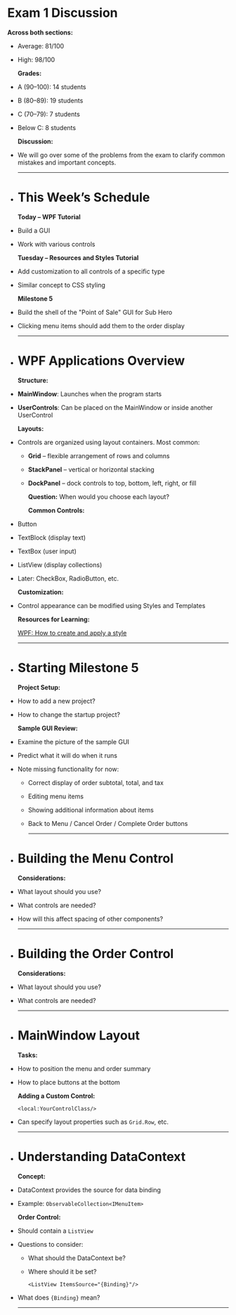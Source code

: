 # Exam 1 Discussion

**Across both sections:**
- Average: 81/100
- High: 98/100
  
  **Grades:**
- A (90–100): 14 students
- B (80–89): 19 students
- C (70–79): 7 students
- Below C: 8 students
  
  **Discussion:**
- We will go over some of the problems from the exam to clarify common mistakes and important concepts.
  
  ---
- # This Week’s Schedule
  
  **Today – WPF Tutorial**
- Build a GUI
- Work with various controls
  
  **Tuesday – Resources and Styles Tutorial**
- Add customization to all controls of a specific type
- Similar concept to CSS styling
  
  **Milestone 5**
- Build the shell of the "Point of Sale" GUI for Sub Hero
- Clicking menu items should add them to the order display
  
  ---
- # WPF Applications Overview
  
  **Structure:**
- **MainWindow**: Launches when the program starts
- **UserControls**: Can be placed on the MainWindow or inside another UserControl
  
  **Layouts:**
- Controls are organized using layout containers. Most common:
	- **Grid** – flexible arrangement of rows and columns
	- **StackPanel** – vertical or horizontal stacking
	- **DockPanel** – dock controls to top, bottom, left, right, or fill
	  
	  **Question:** When would you choose each layout?
	  
	  **Common Controls:**
- Button
- TextBlock (display text)
- TextBox (user input)
- ListView (display collections)
- Later: CheckBox, RadioButton, etc.
  
  **Customization:**
- Control appearance can be modified using Styles and Templates
  
  **Resources for Learning:**
  
  [WPF: How to create and apply a style](https://learn.microsoft.com/en-us/dotnet/desktop/wpf/controls/how-to-create-apply-style?view=netdesktop-8.0)
  
  ---
- # Starting Milestone 5
  
  **Project Setup:**
- How to add a new project?
- How to change the startup project?
  
  **Sample GUI Review:**
- Examine the picture of the sample GUI
- Predict what it will do when it runs
- Note missing functionality for now:
	- Correct display of order subtotal, total, and tax
	- Editing menu items
	- Showing additional information about items
	- Back to Menu / Cancel Order / Complete Order buttons
	  
	  ---
- # Building the Menu Control
  
  **Considerations:**
- What layout should you use?
- What controls are needed?
- How will this affect spacing of other components?
  
  ---
- # Building the Order Control
  
  **Considerations:**
- What layout should you use?
- What controls are needed?
  
  ---
- # MainWindow Layout
  
  **Tasks:**
- How to position the menu and order summary
- How to place buttons at the bottom
  
  **Adding a Custom Control:**
  
  ```
  <local:YourControlClass/>
  ```
- Can specify layout properties such as `Grid.Row`, etc.
  
  ---
- # Understanding DataContext
  
  **Concept:**
- DataContext provides the source for data binding
- Example: `ObservableCollection<IMenuItem>`
  
  **Order Control:**
- Should contain a `ListView`
- Questions to consider:
	- What should the DataContext be?
	- Where should it be set?
	  
	  ```
	  <ListView ItemsSource="{Binding}"/>
	  ```
- What does `{Binding}` mean?
  
  ---